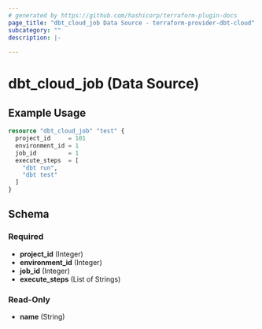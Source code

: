 ```yaml
---
# generated by https://github.com/hashicorp/terraform-plugin-docs
page_title: "dbt_cloud_job Data Source - terraform-provider-dbt-cloud"
subcategory: ""
description: |-
  
---
```


# dbt_cloud_job (Data Source)


## Example Usage

```terraform
resource "dbt_cloud_job" "test" {
  project_id     = 101
  environment_id = 1
  job_id         = 1
  execute_steps  = [
    "dbt run",
    "dbt test"
  ]
}
```

<!-- schema generated by tfplugindocs -->
## Schema

### Required

- **project_id** (Integer)
- **environment_id** (Integer)
- **job_id** (Integer)
- **execute_steps** (List of Strings)

### Read-Only
- **name** (String)
